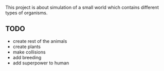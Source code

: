 This project is about simulation of a small world which contains 
different types of organisms.

## TODO
* create rest of the animals
* create plants
* make collisions
* add breeding
* add superpower to human

